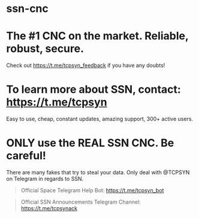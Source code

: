 # ssn-cnc

# The #1 CNC on the market. Reliable, robust, secure.
Check out https://t.me/tcpsyn_feedback if you have any doubts!

# To learn more about SSN, contact: https://t.me/tcpsyn
Easy to use, cheap, constant updates, amazing support, 300+ active users.

# ONLY use the REAL SSN CNC. Be careful!
There are many fakes that try to steal your data.
Only deal with @TCPSYN on Telegram in regards to SSN.

> Official Space Telegram Help Bot: https://t.me/tcpsyn_bot

> Official SSN Announcements Telegram Channel: https://t.me/tcpsynack
